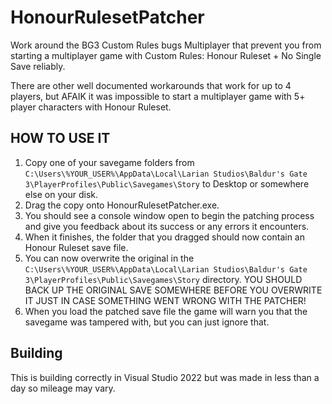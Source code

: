 # HonourRulesetPatcher

Work around the BG3 Custom Rules bugs Multiplayer that prevent you from starting a multiplayer game with Custom Rules: Honour Ruleset + No Single Save reliably.

There are other well documented workarounds that work for up to 4 players, but AFAIK it was impossible to start a multiplayer game with 5+ player characters with Honour Ruleset.

## HOW TO USE IT
1.  Copy one of your savegame folders from `C:\Users\%YOUR_USER%\AppData\Local\Larian Studios\Baldur's Gate 3\PlayerProfiles\Public\Savegames\Story` to Desktop or somewhere else on your disk.
2.  Drag the copy onto HonourRulesetPatcher.exe.
3.  You should see a console window open to begin the patching process and give you feedback about its success or any errors it encounters.
4.  When it finishes, the folder that you dragged should now contain an Honour Ruleset save file.
5.  You can now overwrite the original in the `C:\Users\%YOUR_USER%\AppData\Local\Larian Studios\Baldur's Gate 3\PlayerProfiles\Public\Savegames\Story` directory.
YOU SHOULD BACK UP THE ORIGINAL SAVE SOMEWHERE BEFORE YOU OVERWRITE IT JUST IN CASE SOMETHING WENT WRONG WITH THE PATCHER!
6.  When you load the patched save file the game will warn you that the savegame was tampered with, but you can just ignore that.

## Building
This is building correctly in Visual Studio 2022 but was made in less than a day so mileage may vary.  

